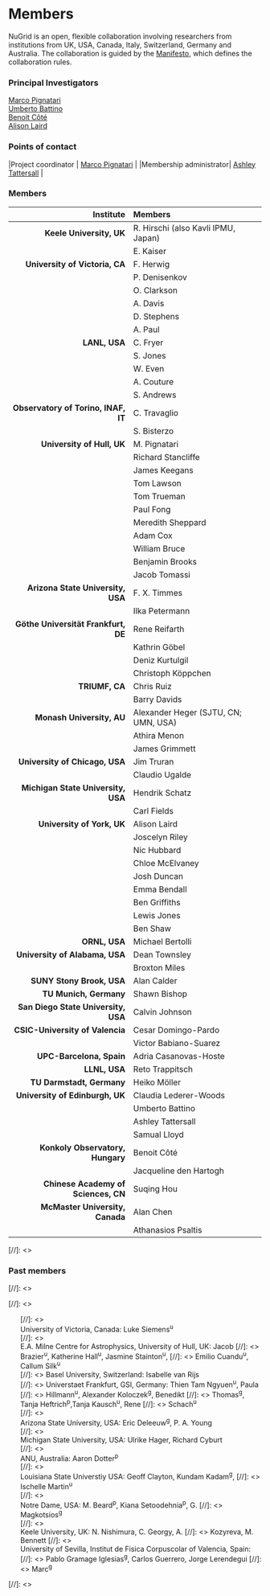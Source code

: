 # Members

NuGrid is an open, flexible collaboration involving researchers from
institutions from UK, USA, Canada, Italy, Switzerland, Germany and Australia.
The collaboration is guided by the [Manifesto](), which defines the
collaboration rules.

### Principal Investigators

[Marco Pignatari](mpignatari@gmail.com)  
[Umberto Battino](u.battino@ed.ac.uk)  
[Benoit Côté](bcote@uvic.ca)  
[Alison Laird](alison.laird@york.ac.uk)  

### Points of contact

|Project coordinator | [Marco Pignatari](mpignatari@gmail.com) |
|Membership administrator| [Ashley Tattersall](ashley.tattersall@ed.ac.uk) |

### Members

| Institute                           | Members                              | 
| ---:                                | :---                                 | 
| **Keele University, UK**            | R. Hirschi (also Kavli IPMU, Japan)  | 
|                                     | E. Kaiser                            | 
| **University of Victoria, CA**      | F. Herwig                            | 
|                                     | P. Denisenkov                        | 
|                                     | O. Clarkson                          | 
|                                     | A. Davis                             | 
|                                     | D. Stephens                          |
|                                     | A. Paul                              |
| **LANL, USA**                       | C. Fryer                             | 
|                                     | S. Jones                             | 
|                                     | W. Even                              | 
|                                     | A. Couture                           | 
|                                     | S. Andrews                           | 
| **Observatory of Torino, INAF, IT** | C. Travaglio                         | 
|                                     | S. Bisterzo                          | 
| **University of Hull, UK**          | M. Pignatari                         |
|                                     | Richard Stancliffe                   |
|                                     | James Keegans                        | 
|                                     | Tom Lawson                           | 
|                                     | Tom Trueman                          | 
|                                     | Paul Fong                            | 
|                                     | Meredith Sheppard                    | 
|                                     | Adam Cox                             | 
|                                     | William Bruce                        | 
|                                     | Benjamin Brooks                      |  
|                                     | Jacob Tomassi                        | 
| **Arizona State University, USA**   | F. X. Timmes                         | 
|                                     | Ilka Petermann                       | 
| **Göthe Universität Frankfurt, DE** | Rene Reifarth                        | 
|                                     | Kathrin Göbel                        | 
|                                     | Deniz Kurtulgil                      | 
|                                     | Christoph Köppchen                   | 
| **TRIUMF, CA**                      | Chris Ruiz                           | 
|                                     | Barry Davids                         | 
| **Monash University, AU**           | Alexander Heger (SJTU, CN; UMN, USA) | 
|                                     | Athira Menon                         | 
|                                     | James Grimmett                       | 
| **University of Chicago, USA**      | Jim Truran                           | 
|                                     | Claudio Ugalde                       | 
| **Michigan State University, USA**  | Hendrik Schatz                       | 
|                                     | Carl Fields                          | 
| **University of York, UK**          | Alison Laird                         | 
|                                     | Joscelyn Riley                       | 
|                                     | Nic Hubbard                          | 
|                                     | Chloe McElvaney                      | 
|                                     | Josh Duncan                          | 
|                                     | Emma Bendall                         | 
|                                     | Ben Griffiths                        | 
|                                     | Lewis Jones                          | 
|                                     | Ben Shaw                             | 
| **ORNL, USA**                       | Michael Bertolli                     | 
| **University of Alabama, USA**      | Dean Townsley                        | 
|                                     | Broxton Miles                        | 
| **SUNY Stony Brook, USA**           | Alan Calder                          | 
| **TU Munich, Germany**              | Shawn Bishop                         | 
| **San Diego State University, USA** | Calvin Johnson                       | 
| **CSIC-University of Valencia**     | Cesar Domingo-Pardo                  | 
|                                     | Victor Babiano-Suarez                | 
| **UPC-Barcelona, Spain**            | Adria Casanovas-Hoste                | 
| **LLNL, USA**                       | Reto Trappitsch                      | 
| **TU Darmstadt, Germany**           | Heiko Möller                         | 
| **University of Edinburgh, UK**     | Claudia Lederer-Woods                | 
|                                     | Umberto Battino                      | 
|                                     | Ashley Tattersall                    | 
|                                     | Samual Lloyd                         | 
| **Konkoly Observatory, Hungary**    | Benoit Côté                          | 
|                                     | Jacqueline den Hartogh               | 
| **Chinese Academy of Sciences, CN** | Suqing Hou                           | 
| **McMaster University, Canada**     | Alan Chen                            | 
|                                     | Athanasios Psaltis                   | 

[//]: <> <h3>Past members</h3>
[//]: <> <p></p>
[//]: <> <ul type="none">
[//]: <> <li>University of Victoria, Canada: Luke Siemens<sup>u</sup></li>
[//]: <> <li>E.A. Milne Centre for Astrophysics, University of Hull, UK: Jacob
[//]: <> Brazier<sup>u</sup>, Katherine Hall<sup>u</sup>, Jasmine Stainton<sup>u</sup>,
[//]: <> Emilio Cuandu<sup>u</sup>, Callum Silk<sup>u</sup></li>
[//]: <> Basel University, Switzerland: Isabelle van Rijs <li>
[//]: <> Universtaet Frankfurt, GSI, Germany: Thien Tam Ngyuen<sup>u</sup>, Paula
[//]: <> Hillmann<sup>u</sup>, Alexander Koloczek<sup>g</sup>, Benedikt
[//]: <> Thomas<sup>g</sup>, Tanja Heftrich<sup>p</sup>,Tanja Kausch<sup>u</sup>, Rene
[//]: <> Schach<sup>u</sup> </li>
[//]: <> <li>Arizona State University, USA: Eric Deleeuw<sup>g</sup>, P. A. Young</li>
[//]: <> <li>Michigan State University, USA: Ulrike Hager, Richard Cyburt</li>
[//]: <> <li>ANU, Australia: Aaron Dotter<sup>p</sup></li>
[//]: <> <li>Louisiana State Universtiy USA: Geoff Clayton, Kundam Kadam<sup>g</sup>,
[//]: <> Ischelle Martin<sup>u</sup></li>
[//]: <> <li>Notre Dame, USA: M. Beard<sup>p</sup>, Kiana Setoodehnia<sup>p</sup>, G.
[//]: <> Magkotsios<sup>g</sup></li>
[//]: <> <li>Keele University, UK: N. Nishimura, C. Georgy, A.
[//]: <> Kozyreva, M. Bennett
[//]: <> <li>University of Sevilla, Institut de Fisica Corpuscolar of Valencia, Spain:
[//]: <> Pablo Gramage Iglesias<sup>g</sup>, Carlos Guerrero, Jorge Lerendegui
[//]: <> Marc<sup>g</sup></li></ul>
[//]: <> <p></p>

